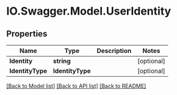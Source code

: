 # IO.Swagger.Model.UserIdentity
## Properties

Name | Type | Description | Notes
------------ | ------------- | ------------- | -------------
**Identity** | **string** |  | [optional] 
**IdentityType** | **IdentityType** |  | [optional] 

[[Back to Model list]](../README.md#documentation-for-models) [[Back to API list]](../README.md#documentation-for-api-endpoints) [[Back to README]](../README.md)

